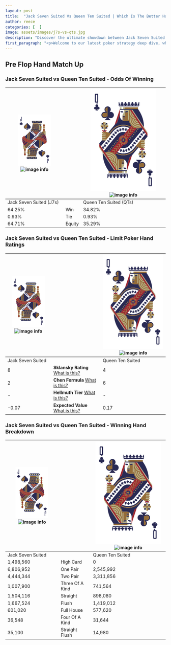 ```yaml
---
layout: post
title:  "Jack Seven Suited Vs Queen Ten Suited | Which Is The Better Hand In Poker? A Complete Guide"
author: reece
categories: [  ]
image: assets/images/j7s-vs-qts.jpg
description: "Discover the ultimate showdown between Jack Seven Suited and Queen Ten Suited in poker! Uncover the odds, strategies, and scenarios where one hand triumphs over the other. Get ready to up your poker game with this thrilling analysis."
first_paragraph: "<p>Welcome to our latest poker strategy deep dive, where we're pitting two distinct hands against each other in a high-stakes showdown: Jack Seven Suited vs Queen Ten Suited.</p><p>In the dynamic world of poker, every decision counts, and knowing which hand holds the upper hand is key to your success at the table.</p><p>In this article, we'll dissect these two hands, explore the scenarios where one dominates the other, and equip you with the knowledge to make strategic choices that can tip the odds in your favor.</p><p>Get ready to unravel the intriguing dynamics of these poker hands and elevate your game to new heights.</p>"
---
```




[comment]: # (sp0)

## Pre Flop Hand Match Up

<div class="table hand-ratings" markdown="1"> 



### Jack Seven Suited vs Queen Ten Suited - Odds Of Winning


    
| ![image info](assets/images/hand1/J.png) ![image info](assets/images/hand1/7s.png) |  | ![image info](assets/images/hand2/Q.png) ![image info](assets/images/hand2/Ts.png) |
| -------- | -------- | -------- |
| Jack Seven Suited (J7s) |  | Queen Ten Suited (QTs) |
| 64.25% | Win | 34.82% |
| 0.93% | Tie | 0.93% |
| 64.71% | Equity | 35.29% |




[comment]: # (sp1)



### Jack Seven Suited vs Queen Ten Suited - Limit Poker Hand Ratings


    
| ![image info](assets/images/hand1/J.png) ![image info](assets/images/hand1/7s.png) |  | ![image info](assets/images/hand2/Q.png) ![image info](assets/images/hand2/Ts.png) |
| -------- | -------- | -------- |
| Jack Seven Suited |  | Queen Ten Suited |
| 8 | **Sklansky Rating** [What is this?](/sklansky-rating-explained) | 4 |
| 2 | **Chen Formula** [What is this?](/chen-formula-explained) | 6 |
| - | **Hellmuth Tier** [What is this?](/Hellmuth-tier-explained) | - |
| -0.07 | **Expected Value** [What is this?](/expected-value-explained) | 0.17 |




[comment]: # (sp2)



### Jack Seven Suited vs Queen Ten Suited - Winning Hand Breakdown


    
| ![image info](assets/images/hand1/J.png) ![image info](assets/images/hand1/7s.png) |  | ![image info](assets/images/hand2/Q.png) ![image info](assets/images/hand2/Ts.png) |
| -------- | -------- | -------- |
| Jack Seven Suited |  | Queen Ten Suited |
| 1,498,560 | High Card | 0 |
| 6,806,952 | One Pair | 2,545,992 |
| 4,444,344 | Two Pair | 3,311,856 |
| 1,007,900 | Three Of A Kind | 741,564 |
| 1,504,116 | Straight | 898,080 |
| 1,667,524 | Flush | 1,419,012 |
| 601,020 | Full House | 577,620 |
| 36,548 | Four Of A Kind | 31,644 |
| 35,100 | Straight Flush | 14,980 |




[comment]: # (sp3)



</div>

[comment]: # (sp4)



[comment]: # (sp5)

